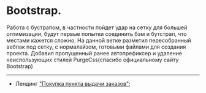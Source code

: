 # Bootstrap. 
Работа с бустрапом, в частности пойдет удар на сетку для большей оптимизации, будут первые попытки соединить бэм и бутстрап, что местами кажется сложно.
На данной ветке разметил пересобранный вебпак под сетку, с нормалайзом, готовыми файлами для создания проекта. Добавил пропущенный ранее автопрефиксер и удаление неиспользующих стилей PurgeCss(спасибо официальному сайту Bootstrap)
____


- Лендинг ["Покупка пункта выдачи заказов"](https://github.com/Hiagar11/Bootstrap/tree/First_project#title);
